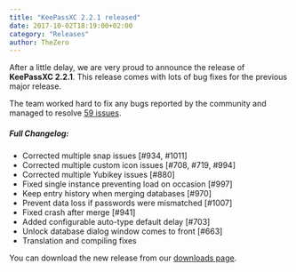 ```yaml
---
title: "KeePassXC 2.2.1 released"
date: 2017-10-02T18:19:00+02:00
category: "Releases"
author: TheZero
---
```


After a little delay, we are very proud to announce the release of **KeePassXC 2.2.1**.
This release comes with lots of bug fixes for the previous major release.

The team worked hard to fix any bugs reported by the community and managed to resolve
[59 issues](https://github.com/keepassxreboot/keepassxc/milestone/9?closed=1).


##### Full Changelog:
- Corrected multiple snap issues [#934, #1011]
- Corrected multiple custom icon issues [#708, #719, #994]
- Corrected multiple Yubikey issues [#880]
- Fixed single instance preventing load on occasion [#997]
- Keep entry history when merging databases [#970]
- Prevent data loss if passwords were mismatched [#1007]
- Fixed crash after merge [#941]
- Added configurable auto-type default delay [#703]
- Unlock database dialog window comes to front [#663]
- Translation and compiling fixes

You can download the new release from our [downloads page](/download).
